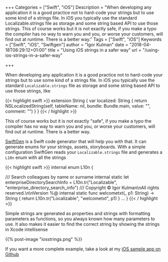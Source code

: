 +++
Categories = ["Swift", "iOS"]
Description = "When developing any application it is a good practice not to hard-code your strings but to use some kind of a strings file. In iOS you typically use the standard Localizable.strings file as storage and some string based API to use those strings. This of course works but it is not exactly safe, if you make a typo the compiler has no way to warn you and you, or worse your customers, will find out at runtime. There is a better way."
Tags = ["Swift", "iOS"]
Keywords = ["Swift", "iOS", "Swiftgen"]
author = "Igor Kulman"
date = "2018-04-18T08:29:12+01:00"
title = "Using iOS strings in a safer way"
url = "/using-ios-strings-in-a-safer-way"

+++

When developing any application it is a good practice not to hard-code your strings but to use some kind of a strings file. In iOS you typically use the standard `Localizable.strings` file as storage and some string based API to use those strings, like 

{{< highlight swift >}}
extension String {
    var localized: String {
        return NSLocalizedString(self, tableName: nil, bundle: Bundle.main, value: "", comment: "")
    }
}
{{< / highlight >}}

This of course works but it is not exactly "safe", if you make a typo the compiler has no way to warn you and you, or worse your customers, will find out at runtime. There is a better way.

[SwiftGen](https://github.com/SwiftGen/SwiftGen) is a Swift code generator that will help you with that. It can generate enums for your strings, assets, storyboards. With a simple configuration SwiftGen reads your `Localizable.strings` file and generates a `L10n` enum with all the strings

{{< highlight swift >}}
internal enum L10n {

  /// Search colleagues by name or surname
  internal static let enterpriseDirectorySearchInfo = L10n.tr("Localizable", "enterprise_directory_search_info")
   /// Copyright © Igor Kulman\nAll rights reserved.\n\nVersion %@
  internal static func welcometxt(_ p1: String) -> String {
    return L10n.tr("Localizable", "welcometxt", p1)
  }
  ...
}
{{< / highlight >}}

Simple strings are generated as properties and strings with formatting parameters as functions, so you always known how many parameters to use. It also makes it easier to find the correct string by showing the strings in Xcode intellisense

{{% post-image "iosstrings.png" %}}

If you want a more complete example, take a look at my [iOS sample app on Github](https://github.com/igorkulman/iOSSampleApp)

<!--more-->
